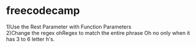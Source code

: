 # freecodecamp
1)Use the Rest Parameter with Function Parameters <br />
2)Change the regex ohRegex to match the entire phrase Oh no only when it has 3 to 6 letter h's.
